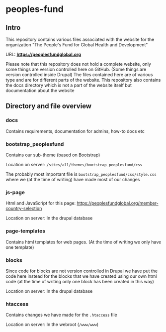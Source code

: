 # peoples-fund


## Intro

This repository contains various files associated with the website for the organization "The People's Fund for Global Health and Development"

URL: **https://peoplesfundglobal.org**

Please note that this repository does not hold a complete website, only some things are version controlled here on GitHub. (Some things are version controlled inside Drupal) The files contained here are of various type and are for different parts of the website. This repository also contains the docs directory which is not a part of the website itself but documentation about the website


## Directory and file overview

### docs

Contains requirements, documentation for admins, how-to docs etc

### bootstrap_peoplesfund
Contains our sub-theme (based on Bootstrap)

Location on server: `/sites/all/themes/bootstrap_peoplesfund/css`

The probably most important file is
`bootstrap_peoplesfund/css/style.css`
where we (at the time of writing) have made most of our changes

### js-page

Html and JavaScript for this page: https://peoplesfundglobal.org/member-country-selection

Location on server: In the drupal database

### page-templates

Contains html templates for web pages. (At the time of writing we only have one template)

### blocks

Since code for blocks are not version controlled in Drupal we have put the code here instead for the blocks that we have created using our own html code (at the time of writing only one block has been created in this way)

Location on server: In the drupal database

### htaccess

Contains changes we have made for the `.htaccess` file

Location on server: In the webroot (`/www/www`)
